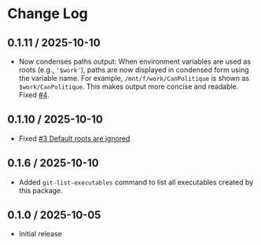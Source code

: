 # Change Log

## 0.1.11 / 2025-10-10

- Now condenses paths output: When environment variables are used as roots (e.g., `'$work'`),
  paths are now displayed in condensed form using the variable name. For example,
  `/mnt/f/work/CanPolitique` is shown as `$work/CanPolitique`. This makes output more concise
  and readable. Fixed [#4](https://github.com/mslinn/git_tree_go/issues/4).

## 0.1.10 / 2025-10-10

- Fixed [#3 Default roots are ignored](https://github.com/mslinn/git_tree_go/issues/3)


## 0.1.6 / 2025-10-10

- Added `git-list-executables` command to list all executables created by this package.


## 0.1.0 / 2025-10-05

- Initial release

